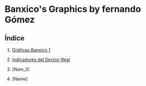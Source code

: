 # Banxico's Graphics by fernando Gómez


## Índice
  
1. [Gráficas Banxico 1](https://fernandogomezr.github.io/Experience-in-Financial-Markets/)

2. [Indicadores del Sectior Real](https://fernandogomezr.github.io/Indicadores/ind_banxico.html)

3. [Nam_3]

4. [Name]

